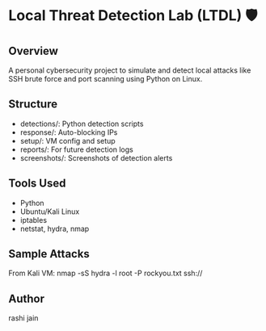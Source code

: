 # Local Threat Detection Lab (LTDL) 🛡️

## Overview
A personal cybersecurity project to simulate and detect local attacks like SSH brute force and port scanning using Python on Linux.

## Structure
- detections/: Python detection scripts
- response/: Auto-blocking IPs
- setup/: VM config and setup
- reports/: For future detection logs
- screenshots/: Screenshots of detection alerts

## Tools Used
- Python
- Ubuntu/Kali Linux
- iptables
- netstat, hydra, nmap

## Sample Attacks
From Kali VM:
nmap -sS <victim-ip>
hydra -l root -P rockyou.txt ssh://<victim-ip>

## Author
rashi jain

